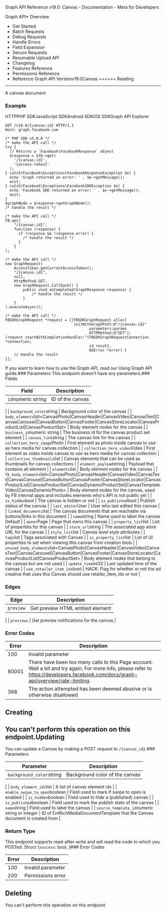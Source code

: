 Graph API Reference v19.0: Canvas - Documentation - Meta for Developers

Graph API* Overview
* Get Started
* Batch Requests
* Debug Requests
* Handle Errors
* Field Expansion
* Secure Requests
* Resumable Upload API
* Changelog
* Features Reference
* Permissions Reference
* Reference
Graph API Versionv19.0Canvas
======
Reading
-------
A canvas document

### Example
HTTPPHP SDKJavaScript SDKAndroid SDKiOS SDKGraph API Explorer
```
GET /v19.0/{canvas-id} HTTP/1.1
Host: graph.facebook.com
```
```
/* PHP SDK v5.0.0 */
/* make the API call */
try {
  // Returns a `Facebook\FacebookResponse` object
  $response = $fb->get(
    '/{canvas-id}',
    '{access-token}'
  );
} catch(Facebook\Exceptions\FacebookResponseException $e) {
  echo 'Graph returned an error: ' . $e->getMessage();
  exit;
} catch(Facebook\Exceptions\FacebookSDKException $e) {
  echo 'Facebook SDK returned an error: ' . $e->getMessage();
  exit;
}
$graphNode = $response->getGraphNode();
/* handle the result */
```
```
/* make the API call */
FB.api(
    "/{canvas-id}",
    function (response) {
      if (response && !response.error) {
        /* handle the result */
      }
    }
);
```
```
/* make the API call */
new GraphRequest(
    AccessToken.getCurrentAccessToken(),
    "/{canvas-id}",
    null,
    HttpMethod.GET,
    new GraphRequest.Callback() {
        public void onCompleted(GraphResponse response) {
            /* handle the result */
        }
    }
).executeAsync();
```
```
/* make the API call */
FBSDKGraphRequest *request = [[FBSDKGraphRequest alloc]
                               initWithGraphPath:@"/{canvas-id}"
                                      parameters:params
                                      HTTPMethod:@"GET"];
[request startWithCompletionHandler:^(FBSDKGraphRequestConnection *connection,
                                      id result,
                                      NSError *error) {
    // Handle the result
}];
```
If you want to learn how to use the Graph API, read our Using Graph API guide.### Parameters
This endpoint doesn't have any parameters.### Fields

| Field | Description |
| --- | --- |
| `id`numeric string | ID of the canvas
 |
| `background_color`string | Background color of the canvas
 |
| `body_elements`list<CanvasPhoto|CanvasHeader|CanvasVideo|CanvasText|CanvasCarousel|CanvasButton|CanvasFooter|CanvasStoreLocator|CanvasProductList|CanvasProductSet> | Body element nodes for the canvas
 |
| `business_id`numeric string | The business id for the canvas product set element
 |
| `canvas_link`string | The canvas link for the canvas
 |
| `collection_hero_image`Photo | First element as photo inside canvas to use as hero media for canvas collection
 |
| `collection_hero_video`Video | First element as video inside canvas to use as hero media for canvas collection
 |
| `collection_thumbnails`list<CanvasCollectionThumbnail> | Canvas elements that can be used as thumbnails for canvas collections
 |
| `element_payload`string | Payload that contains all element
 |
| `elements`list<RichMediaElement> | Body element nodes for the canvas
 |
| `fb_body_elements`list<CanvasPhoto|CanvasHeader|CanvasVideo|CanvasText|CanvasCarousel|CanvasButton|CanvasFooter|CanvasStoreLocator|CanvasProductList|CanvasProductSet|CanvasDynamicProductSet|CanvasTemplateVideo|CanvasDynamicPhoto> | Body element nodes for the canvas, used by FB internal apps and includes elements who's API is not public yet
 |
| `is_hidden`bool | The canvas is hidden or not
 |
| `is_published`bool | Publish status of the canvas
 |
| `last_editor`User | User who last edited this canvas
 |
| `linked_documents`list<Canvas> | The canvas documents that are reachable via buttons/links in this document
 |
| `name`string | Name used to label the canvas
Default |
| `owner`Page | Page that owns this canvas
 |
| `property_list`list<string> | List of properties for this canvas
 |
| `store_url`string | The associated app store URL for the canvas
 |
| `style_list`list<enum> | Canvas level style attributes
 |
| `tags`list<string> | Tags associated with Canvas
 |
| `ui_property_list`list<string> | List of UI properties to set when viewing this canvas from creation tools
 |
| `unused_body_elements`list<CanvasPhoto|CanvasHeader|CanvasVideo|CanvasText|CanvasCarousel|CanvasButton|CanvasFooter|CanvasStoreLocator|CanvasProductList|CanvasProductSet> | Body element nodes that belong to the canvas but are not used
 |
| `update_time`int32 | Last updated time of the canvas
 |
| `use_retailer_item_ids`bool | HACK: Flag for whether or not the ad creative that uses this Canvas should use retailer\_item\_ids or not
 |
### Edges

| Edge | Description |
| --- | --- |
| `preview` | Get preview HTML embed element
 |
| `previews` | Get preview notifications for the canvas
 |
### Error Codes

| Error | Description |
| --- | --- |
| 100 | Invalid parameter |
| 80001 | There have been too many calls to this Page account. Wait a bit and try again. For more info, please refer to https://developers.facebook.com/docs/graph-api/overview/rate-limiting. |
| 368 | The action attempted has been deemed abusive or is otherwise disallowed |
Creating
--------
You can't perform this operation on this endpoint.Updating
--------
You can update a Canvas by making a POST request to `/{canvas_id}`.### Parameters

| Parameter | Description |
| --- | --- |
| `background_color`string | Background color of the canvas
 |
| `body_element_ids`list<numeric string or integer> | A list of canvas element ids
 |
| `enable_swipe_to_open`boolean | Field used to mark if swipe to open is enabled
 |
| `is_hidden`boolean | Field used to hide a (published) canvas
 |
| `is_published`boolean | Field used to mark the publish state of the canvas
 |
| `name`string | Field used to label the canvas
 |
| `source_template_id`numeric string or integer | ID of EntRichMediaDocumentTemplate that the Canvas document is created from
 |
### Return Type
This endpoint supports read-after-write and will read the node to which you POSTed. Struct {`success`: bool, }### Error Codes

| Error | Description |
| --- | --- |
| 100 | Invalid parameter |
| 200 | Permissions error |
Deleting
--------
You can't perform this operation on this endpoint.